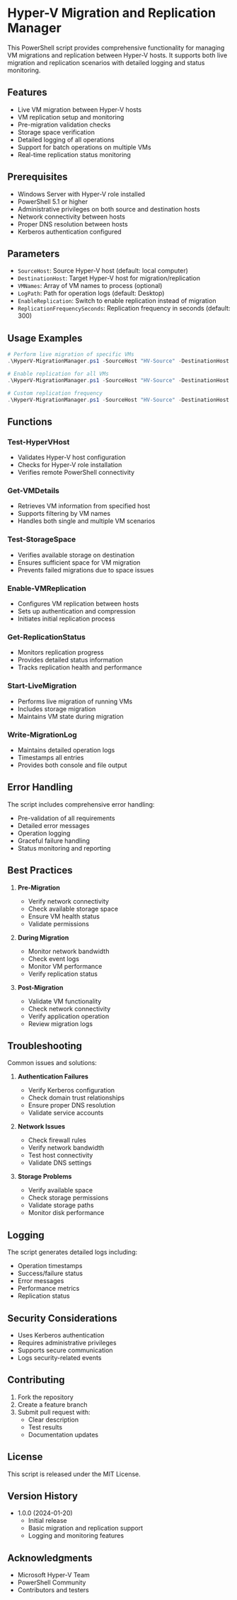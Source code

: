 # Hyper-V Migration and Replication Manager

This PowerShell script provides comprehensive functionality for managing VM migrations and replication between Hyper-V hosts. It supports both live migration and replication scenarios with detailed logging and status monitoring.

## Features

- Live VM migration between Hyper-V hosts
- VM replication setup and monitoring
- Pre-migration validation checks
- Storage space verification
- Detailed logging of all operations
- Support for batch operations on multiple VMs
- Real-time replication status monitoring

## Prerequisites

- Windows Server with Hyper-V role installed
- PowerShell 5.1 or higher
- Administrative privileges on both source and destination hosts
- Network connectivity between hosts
- Proper DNS resolution between hosts
- Kerberos authentication configured

## Parameters

- `SourceHost`: Source Hyper-V host (default: local computer)
- `DestinationHost`: Target Hyper-V host for migration/replication
- `VMNames`: Array of VM names to process (optional)
- `LogPath`: Path for operation logs (default: Desktop)
- `EnableReplication`: Switch to enable replication instead of migration
- `ReplicationFrequencySeconds`: Replication frequency in seconds (default: 300)

## Usage Examples

```powershell
# Perform live migration of specific VMs
.\HyperV-MigrationManager.ps1 -SourceHost "HV-Source" -DestinationHost "HV-Dest" -VMNames "VM1","VM2"

# Enable replication for all VMs
.\HyperV-MigrationManager.ps1 -SourceHost "HV-Source" -DestinationHost "HV-Dest" -EnableReplication

# Custom replication frequency
.\HyperV-MigrationManager.ps1 -SourceHost "HV-Source" -DestinationHost "HV-Dest" -EnableReplication -ReplicationFrequencySeconds 600
```

## Functions

### Test-HyperVHost
- Validates Hyper-V host configuration
- Checks for Hyper-V role installation
- Verifies remote PowerShell connectivity

### Get-VMDetails
- Retrieves VM information from specified host
- Supports filtering by VM names
- Handles both single and multiple VM scenarios

### Test-StorageSpace
- Verifies available storage on destination
- Ensures sufficient space for VM migration
- Prevents failed migrations due to space issues

### Enable-VMReplication
- Configures VM replication between hosts
- Sets up authentication and compression
- Initiates initial replication process

### Get-ReplicationStatus
- Monitors replication progress
- Provides detailed status information
- Tracks replication health and performance

### Start-LiveMigration
- Performs live migration of running VMs
- Includes storage migration
- Maintains VM state during migration

### Write-MigrationLog
- Maintains detailed operation logs
- Timestamps all entries
- Provides both console and file output

## Error Handling

The script includes comprehensive error handling:
- Pre-validation of all requirements
- Detailed error messages
- Operation logging
- Graceful failure handling
- Status monitoring and reporting

## Best Practices

1. **Pre-Migration**
   - Verify network connectivity
   - Check available storage space
   - Ensure VM health status
   - Validate permissions

2. **During Migration**
   - Monitor network bandwidth
   - Check event logs
   - Monitor VM performance
   - Verify replication status

3. **Post-Migration**
   - Validate VM functionality
   - Check network connectivity
   - Verify application operation
   - Review migration logs

## Troubleshooting

Common issues and solutions:

1. **Authentication Failures**
   - Verify Kerberos configuration
   - Check domain trust relationships
   - Ensure proper DNS resolution
   - Validate service accounts

2. **Network Issues**
   - Check firewall rules
   - Verify network bandwidth
   - Test host connectivity
   - Validate DNS settings

3. **Storage Problems**
   - Verify available space
   - Check storage permissions
   - Validate storage paths
   - Monitor disk performance

## Logging

The script generates detailed logs including:
- Operation timestamps
- Success/failure status
- Error messages
- Performance metrics
- Replication status

## Security Considerations

- Uses Kerberos authentication
- Requires administrative privileges
- Supports secure communication
- Logs security-related events

## Contributing

1. Fork the repository
2. Create a feature branch
3. Submit pull request with:
   - Clear description
   - Test results
   - Documentation updates

## License

This script is released under the MIT License.

## Version History

- 1.0.0 (2024-01-20)
  - Initial release
  - Basic migration and replication support
  - Logging and monitoring features

## Acknowledgments

- Microsoft Hyper-V Team
- PowerShell Community
- Contributors and testers
